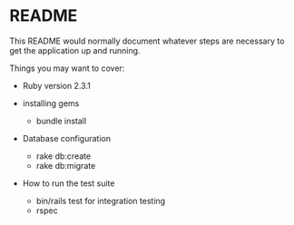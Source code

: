 # README

This README would normally document whatever steps are necessary to get the
application up and running.

Things you may want to cover:

* Ruby version 2.3.1

* installing gems
    *  bundle install
    
* Database configuration
   * rake db:create
   * rake db:migrate

* How to run the test suite
    *  ​bin/rails test for integration testing
    *  rspec 
